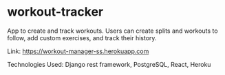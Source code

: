 # workout-tracker
App to create and track workouts. Users can create splits and workouts to follow, add custom exercises, and track their history.

Link: https://workout-manager-ss.herokuapp.com

Technologies Used: Django rest framework, PostgreSQL, React, Heroku
